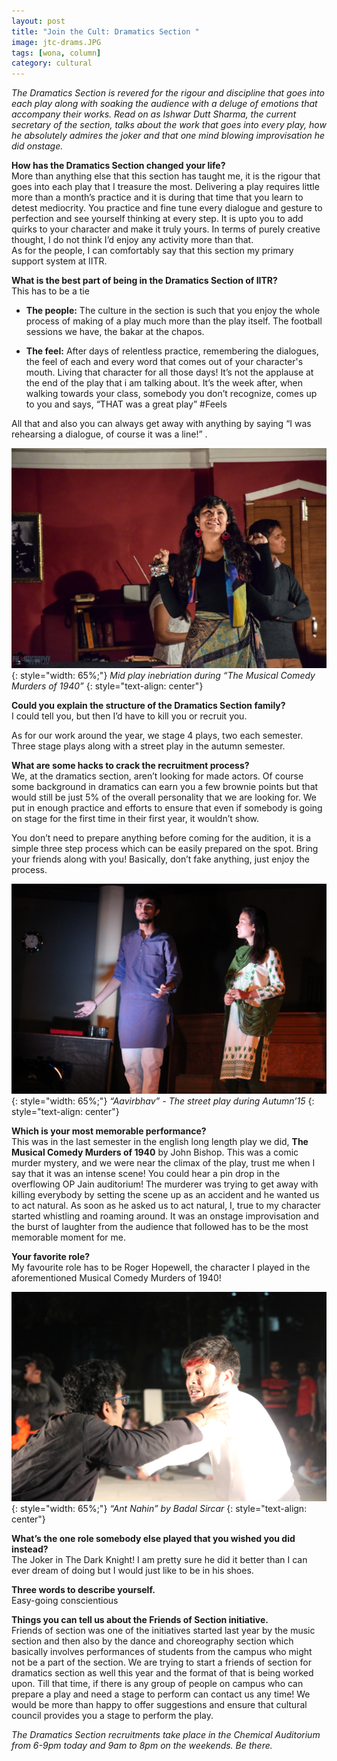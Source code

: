 ```yaml
---
layout: post
title: "Join the Cult: Dramatics Section "
image: jtc-drams.JPG
tags: [wona, column]
category: cultural
---
```


_The Dramatics Section is revered for the rigour and discipline that goes into each play along with soaking the audience with a deluge of emotions that accompany their works. Read on as Ishwar Dutt Sharma, the current secretary of the section, talks about the work that goes into every play, how he absolutely admires the joker and that one mind blowing improvisation he did onstage._


**How has the Dramatics Section changed your life?**  
More than anything else that this section has taught me, it is the rigour that goes into each play that I treasure the most. Delivering a play requires little more than a month’s practice and it is during that time that you learn to detest mediocrity. You practice and fine tune every dialogue and gesture to perfection and see yourself thinking at every step. It is upto you to add quirks to your character and make it truly yours. In terms of purely creative thought, I do not think I’d enjoy any
activity more than that.  
As for the people, I can comfortably say that this section my primary support system at IITR.   

**What is the best part of being in the Dramatics Section of IITR?**  
This has to be a tie 

  - **The people:** The culture in the section is such that you enjoy the whole process of making of a play much more than the play itself. The football sessions we have, the bakar at the chapos. 

  - **The feel:** After days of relentless practice, remembering the dialogues, the feel of each and every word that comes out of your character's mouth. Living that character for all those days! It’s not the applause at the end of the play that i am talking about. It’s the week after, when walking towards your class, somebody you don’t recognize, comes up to you and says, “THAT was a great play” #Feels  

All that and also you can always get away with anything by saying “I was rehearsing a dialogue, of course it was a line!” . 

![The Musical Comedy Murders of 1940](/images/posts/jtc-drams-1.png){: style="width: 65%;"}
*Mid play inebriation during “The Musical Comedy Murders of 1940”*
{: style="text-align: center"}

**Could you explain the structure of the Dramatics Section family?**  
I could tell you, but then I’d have to kill you or recruit you.

As for our work around the year, we stage 4 plays, two each semester. Three stage plays along with a street play in the autumn semester. 

**What are some hacks to crack the recruitment process?**  
We, at the dramatics section, aren’t looking for made actors. Of course some background in dramatics can earn you a few brownie points but that would still be just 5% of the overall personality that we are looking for. We put in enough practice and efforts to ensure that even if somebody is going on stage for the first time in their first year, it wouldn’t show. 

You don’t need to prepare anything before coming for the audition, it is a simple three step process which can be easily prepared on the spot. Bring your friends along with you!
Basically, don’t fake anything, just enjoy the process. 


![Aavirbhav](/images/posts/jtc-drams-2.png){: style="width: 65%;"}
*“Aavirbhav” - The street play during Autumn’15*
{: style="text-align: center"}

**Which is your most memorable performance?**  
This was in the last semester in the english long length play we did, **The Musical Comedy Murders of 1940** by John Bishop. This was a comic murder mystery, and we were near the climax of the play, trust me when I say that it was an intense scene! You could hear a pin drop in the overflowing OP Jain auditorium! The murderer was trying to get away with killing everybody by setting the scene up as an accident and he wanted us to act natural. As soon as he asked us to act natural, I, true to my character started whistling and roaming around. It was an onstage improvisation and the burst of laughter from the audience that followed has to be the most memorable moment for me. 

**Your favorite role?**  
My favourite role has to be Roger Hopewell, the character I played in the aforementioned Musical Comedy Murders of 1940!


![Aavirbhav](/images/posts/jtc-drams-3.png){: style="width: 65%;"}
*“Ant Nahin” by Badal Sircar*
{: style="text-align: center"}

**What’s the one role somebody else played that you wished you did instead?**  
The Joker in The Dark Knight! I am pretty sure he did it better than I can ever dream of doing but I would just like to be in his shoes.

**Three words to describe yourself.**  
Easy-going conscientious 

**Things you can tell us about the Friends of Section initiative.**  
Friends of section was one of the initiatives started last year by the music section and then also by the dance and choreography section which basically involves performances of students from the campus who might not be a part of the section. We are trying to start a friends of section for dramatics section as well this year and the format of that is being worked upon. Till that time, if there is any group of people on campus who can prepare a play and need a stage to perform can contact us any time! We would be more than happy to offer suggestions and ensure that cultural council provides you a stage to perform the play.

_The Dramatics Section recruitments take place in the Chemical Auditorium from 6-9pm today and 9am to 8pm on the weekends. Be there._

